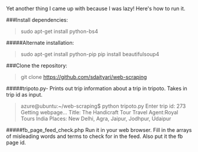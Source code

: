 Yet another thing I came up with because I was lazy! Here's how to run it.

###Install dependencies:
>sudo apt-get install python-bs4

#####Alternate installation:
>sudo apt-get install python-pip
>pip install beautifulsoup4

###Clone the repository:
>git clone https://github.com/sdaityari/web-scraping

#####tripoto.py- Prints out trip information about a trip in tripoto. Takes in trip id as input.

>azure@ubuntu:~/web-scraping$ python tripoto.py
>Enter trip id: 273
>Getting webpage...
>Title: The Handicraft Tour
>Travel Agent:Royal Tours India
>Places: New Delhi, Agra, Jaipur, Jodhpur, Udaipur

#####fb_page_feed_check.php
Run it in your web browser. Fill in the arrays of misleading words and terms to check for in the feed. Also put it the fb page id.
